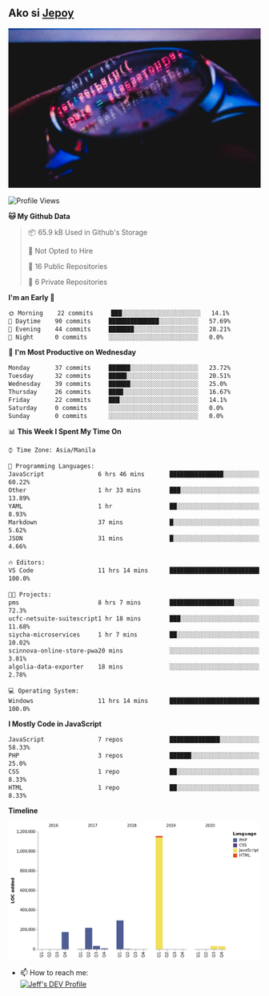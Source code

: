 ## Ako si [Jepoy](https://github.com/je-poy)
![je-poy-cover-img](imgs/cover.jpeg)

<!--START_SECTION:waka-->
![Profile Views](http://img.shields.io/badge/Profile%20Views-0-blue)

**🐱 My Github Data** 

> 📦 65.9 kB Used in Github's Storage 
 > 
> 🚫 Not Opted to Hire
 > 
> 📜 16 Public Repositories
 > 
> 🔑 6 Private Repositories 

**I'm an Early 🐤** 

```text
🌞 Morning    22 commits     ███░░░░░░░░░░░░░░░░░░░░░░   14.1% 
🌆 Daytime    90 commits     ██████████████░░░░░░░░░░░   57.69% 
🌃 Evening    44 commits     ███████░░░░░░░░░░░░░░░░░░   28.21% 
🌙 Night      0 commits      ░░░░░░░░░░░░░░░░░░░░░░░░░   0.0%

```
📅 **I'm Most Productive on Wednesday** 

```text
Monday       37 commits     ██████░░░░░░░░░░░░░░░░░░░   23.72% 
Tuesday      32 commits     █████░░░░░░░░░░░░░░░░░░░░   20.51% 
Wednesday    39 commits     ██████░░░░░░░░░░░░░░░░░░░   25.0% 
Thursday     26 commits     ████░░░░░░░░░░░░░░░░░░░░░   16.67% 
Friday       22 commits     ███░░░░░░░░░░░░░░░░░░░░░░   14.1% 
Saturday     0 commits      ░░░░░░░░░░░░░░░░░░░░░░░░░   0.0% 
Sunday       0 commits      ░░░░░░░░░░░░░░░░░░░░░░░░░   0.0%

```


📊 **This Week I Spent My Time On** 

```text
⌚︎ Time Zone: Asia/Manila

💬 Programming Languages: 
JavaScript               6 hrs 46 mins       ███████████████░░░░░░░░░░   60.22% 
Other                    1 hr 33 mins        ███░░░░░░░░░░░░░░░░░░░░░░   13.89% 
YAML                     1 hr                ██░░░░░░░░░░░░░░░░░░░░░░░   8.93% 
Markdown                 37 mins             █░░░░░░░░░░░░░░░░░░░░░░░░   5.62% 
JSON                     31 mins             █░░░░░░░░░░░░░░░░░░░░░░░░   4.66%

🔥 Editors: 
VS Code                  11 hrs 14 mins      █████████████████████████   100.0%

🐱‍💻 Projects: 
pms                      8 hrs 7 mins        ██████████████████░░░░░░░   72.3% 
ucfc-netsuite-suitescript1 hr 18 mins        ███░░░░░░░░░░░░░░░░░░░░░░   11.68% 
siycha-microservices     1 hr 7 mins         ██░░░░░░░░░░░░░░░░░░░░░░░   10.02% 
scinnova-online-store-pwa20 mins             ░░░░░░░░░░░░░░░░░░░░░░░░░   3.01% 
algolia-data-exporter    18 mins             ░░░░░░░░░░░░░░░░░░░░░░░░░   2.78%

💻 Operating System: 
Windows                  11 hrs 14 mins      █████████████████████████   100.0%

```

**I Mostly Code in JavaScript** 

```text
JavaScript               7 repos             ██████████████░░░░░░░░░░░   58.33% 
PHP                      3 repos             ██████░░░░░░░░░░░░░░░░░░░   25.0% 
CSS                      1 repo              ██░░░░░░░░░░░░░░░░░░░░░░░   8.33% 
HTML                     1 repo              ██░░░░░░░░░░░░░░░░░░░░░░░   8.33%

```


**Timeline**

![Chart not found](https://raw.githubusercontent.com/je-poy/je-poy/master/charts/bar_graph.png) 


<!--END_SECTION:waka-->

- 📫 How to reach me: <br />
[<img src="https://d2fltix0v2e0sb.cloudfront.net/dev-badge.svg" width="50" alt="Jeff's DEV Profile" />](https://dev.to/jepoy)
<!--
**je-poy/je-poy** is a ✨ _special_ ✨ repository because its `README.md` (this file) appears on your GitHub profile.

Here are some ideas to get you started:

- 🔭 I’m currently working on ...
- 🌱 I’m currently learning ...
- 👯 I’m looking to collaborate on ...
- 🤔 I’m looking for help with ...
- 💬 Ask me about ...

- 😄 Pronouns: ...
- ⚡ Fun fact: ...
-->

